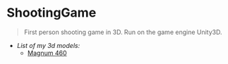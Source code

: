 # ShootingGame

>First person shooting game in 3D. Run on the game engine Unity3D.

* *List of my 3d models:*
  * [Magnum 460](https://github.com/TheGoodFella/magnum460Blend)
